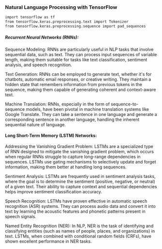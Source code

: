 ### Natural Language Processing with TensorFlow

```bash
import tensorflow as tf
from tensorflow.keras.preprocessing.text import Tokenizer
from tensorflow.keras.preprocessing.sequence import pad_sequences
```

##### Recurrent Neural Networks (RNNs):

Sequence Modeling: RNNs are particularly useful in NLP tasks that involve sequential data, such as text. They can process input sequences of variable length, making them suitable for tasks like text classification, sentiment analysis, and speech recognition.

Text Generation: RNNs can be employed to generate text, whether it's for chatbots, automatic email responses, or creative writing. They maintain a hidden state that remembers information from previous tokens in the sequence, making them capable of generating coherent and context-aware text.

Machine Translation: RNNs, especially in the form of sequence-to-sequence models, have been pivotal in machine translation systems like Google Translate. They can take a sentence in one language and generate a corresponding sentence in another language, handling the inherent sequential nature of language.

#### Long Short-Term Memory (LSTM) Networks:

Addressing the Vanishing Gradient Problem: LSTMs are a specialized type of RNN designed to mitigate the vanishing gradient problem, which occurs when regular RNNs struggle to capture long-range dependencies in sequences. LSTMs use gating mechanisms to selectively update and forget information, making them better at handling long sequences.

Sentiment Analysis: LSTMs are frequently used in sentiment analysis tasks, where the goal is to determine the sentiment (positive, negative, or neutral) of a given text. Their ability to capture context and sequential dependencies helps improve sentiment classification accuracy.

Speech Recognition: LSTMs have proven effective in automatic speech recognition (ASR) systems. They can process audio data and convert it into text by learning the acoustic features and phonetic patterns present in speech signals.

Named Entity Recognition (NER): In NLP, NER is the task of identifying and classifying entities (such as names of people, places, and organizations) in text. LSTMs, when combined with conditional random fields (CRFs), have shown excellent performance in NER tasks.
